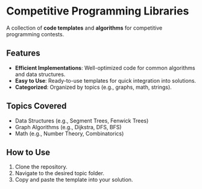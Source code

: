 # Competitive Programming Libraries

A collection of **code templates** and **algorithms** for competitive programming contests.

## Features
- **Efficient Implementations**: Well-optimized code for common algorithms and data structures.
- **Easy to Use**: Ready-to-use templates for quick integration into solutions.
- **Categorized**: Organized by topics (e.g., graphs, math, strings).

## Topics Covered
- Data Structures (e.g., Segment Trees, Fenwick Trees)
- Graph Algorithms (e.g., Dijkstra, DFS, BFS)
- Math (e.g., Number Theory, Combinatorics)

## How to Use
1. Clone the repository.
2. Navigate to the desired topic folder.
3. Copy and paste the template into your solution.
